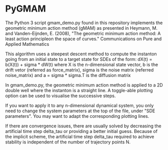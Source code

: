 # PyGMAM

The Python 3 script gmam_demo.py found in this repository implements the geometric minimum action method (gMAM) as presented in Heymann, M. and Vanden-Eijnden, E. (2008), "The geometric minimum action method: A least action principleon the space of curves." Communications on Pure and Applied Mathematics

This algorithm uses a steepest descent method to compute the instanton going from an initial state to a target state for SDEs of the form:
dX(t) = b(X(t)) + sigma * dW(t)
where X is the n-dimensional state vector, b is the drift vetor (referred as force_matrix), sigma is the noise matrix (referred noise_matrix) and a = sigma * sigma.T is the diffusion matrix

In gmam_demo.py, the geometric minimum action method is applied to a 2D double well where the instanton is a straight line. A toggle-able plotting option can be used to visualise the successive steps. 

If you want to apply it to any n-dimensional dynamical system, you only need to change the system parameters at the top of the file, under "SDE parameters". You may want to adapt the corresponding plotting lines.

If there are convergence issues, there are usually solved by decreasing the artificial time step delta_tau or providing a better initial guess. Because of the implicit scheme, the artificial time step delta_tau required to achieve stability is independent of the number of trajectory points N.
